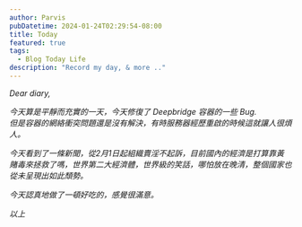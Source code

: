 ```yaml
---
author: Parvis
pubDatetime: 2024-01-24T02:29:54-08:00
title: Today
featured: true
tags:
  - Blog Today Life
description: "Record my day, & more .."
---
```


_Dear diary,_     

_今天算是平靜而充實的一天，今天修復了 Deepbridge 容器的一些 Bug._     
_但是容器的網絡衝突問題還是沒有解決，有時服務器經歷重啟的時候這就讓人很煩人。_     

_今天看到了一條新聞，從2月1日起組織賣淫不起訴，目前國內的經濟是打算靠黃賭毒來拯救了嗎，世界第二大經濟體，世界級的笑話，哪怕放在晚清，整個國家也從未呈現出如此頹勢。_      

_今天認真地做了一頓好吃的，感覺很滿意。_     

_以上_     

